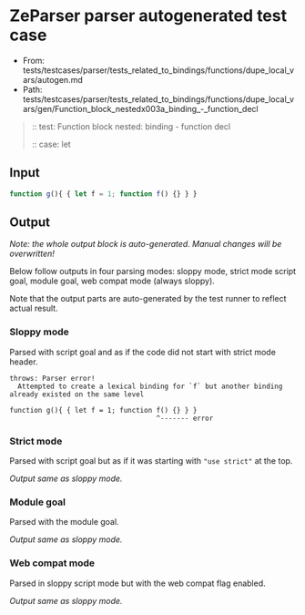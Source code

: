 # ZeParser parser autogenerated test case

- From: tests/testcases/parser/tests_related_to_bindings/functions/dupe_local_vars/autogen.md
- Path: tests/testcases/parser/tests_related_to_bindings/functions/dupe_local_vars/gen/Function_block_nestedx003a_binding_-_function_decl

> :: test: Function block nested: binding - function decl
>
> :: case: let

## Input


`````js
function g(){ { let f = 1; function f() {} } }
`````

## Output

_Note: the whole output block is auto-generated. Manual changes will be overwritten!_

Below follow outputs in four parsing modes: sloppy mode, strict mode script goal, module goal, web compat mode (always sloppy).

Note that the output parts are auto-generated by the test runner to reflect actual result.

### Sloppy mode

Parsed with script goal and as if the code did not start with strict mode header.

`````
throws: Parser error!
  Attempted to create a lexical binding for `f` but another binding already existed on the same level

function g(){ { let f = 1; function f() {} } }
                                    ^------- error
`````

### Strict mode

Parsed with script goal but as if it was starting with `"use strict"` at the top.

_Output same as sloppy mode._

### Module goal

Parsed with the module goal.

_Output same as sloppy mode._

### Web compat mode

Parsed in sloppy script mode but with the web compat flag enabled.

_Output same as sloppy mode._
